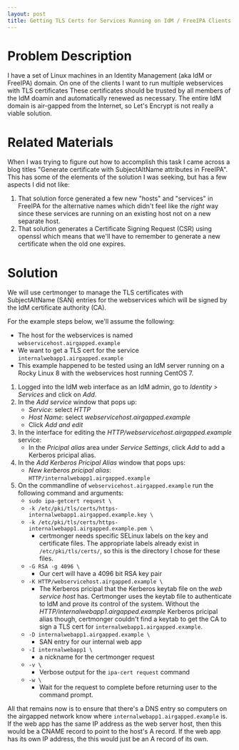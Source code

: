```yaml
---
layout: post
title: Getting TLS Certs for Services Running on IdM / FreeIPA Clients
---
```


# Problem Description

I have a set of Linux machines in an Identity Management (aka IdM or FreeIPA) domain.
On one of the clients I want to run multiple webservices with TLS certificates
These certificates should be trusted by all members of the IdM doamin and automatically renewed as necessary.
The entire IdM domain is air-gapped from the Internet, so Let's Encrypt is not really a viable solution.


# Related Materials

When I was trying to figure out how to accomplish this task I came across a blog titles "Generate certificate with SubjectAltName attributes in FreeIPA".
This has some of the elements of the solution I was seeking, but has a few aspects I did not like:
1. That solution force generated a few new "hosts" and "services" in FreeIPA for the alternative names which didn't feel like the _right_ way since these services are running on an existing host not on a new separate host.
2. That solution generates a Certificate Signing Request (CSR) using openssl which means that we'll have to remember to generate a new certificate when the old one expires.


# Solution

We will use certmonger to manage the TLS certificates with SubjectAltName (SAN) entries  for the webservices which will be signed by the IdM certificate authority (CA).

For the example steps below, we'll assume the following:
* The host for the webservices is named `webservicehost.airgapped.example`
* We want to get a TLS cert for the service `internalwebapp1.airgapped.example`
* This example happened to be tested using an IdM server running on a Rocky Linux 8 with the webservices host running CentOS 7.

1. Logged into the IdM web interface as an IdM admin, go to _Identity_ > _Services_ and click on _Add_.
2. In the _Add service_ window that pops up:
   * _Service_: select _HTTP_
   * _Host Name_: select _webservicehost.airgapped.example_
   * Click _Add and edit_
3. In the interface for editing the _HTTP/webservicehost.airgapped.example_ service:
   * In the _Pricipal alias_ area under _Service Settings_, click _Add_ to add a Kerberos pricipal alias.
4. In the _Add Kerberos Pricipal Alias_ window that pops ups:
   * _New kerberos pricipal alias_: `HTTP/internalwebapp1.airgapped.example`
5. On the commandline of `webservicehost.airgapped.example` run the following command and arguments:
   * `sudo ipa-getcert request \`
   * `-k /etc/pki/tls/certs/https-internalwebapp1.airgapped.example.key \`
   * `-k /etc/pki/tls/certs/https-internalwebapp1.airgapped.example.pem \`
      * certmonger needs specific SELinux labels on the key and certificate files. The appropriate labels already exist in `/etc/pki/tls/certs/`, so this is the directory I chose for these files.
   * `-G RSA -g 4096 \`
      * Our cert will have a 4096 bit RSA key pair
   * `-K HTTP/webservicehost.airgapped.example \`
      * The Kerberos pricipal that the Kerberos keytab file on the _web service host_ has. Certmonger uses the keytab file to authenticate to IdM and prove its control of the system. Without the _HTTP/internalwebapp1.airgapped.example_ Kerberos pricipal alias though, certmonger couldn't find a keytab to get the CA to sign a TLS cert for `internalwebapp1.airgapped.example`.
   * `-D internalwebapp1.airgapped.example \`
      * SAN entry for our internal web app
   * `-I internalwebapp1 \`
      * a nickname for the certmonger request
   * `-v \`
      * Verbose output for the `ipa-cert request` command
   * `-w \`
      * Wait for the request to complete before returning user to the command prompt.

All that remains now is to ensure that there's a DNS entry so computers on the airgapped network know where `internalwebapp1.airgapped.example` is. If the web app has the same IP address as the web server host, then this would be a CNAME record to point to the host's A record. If the web app has its own IP address, the this would just be an A record of its own.

